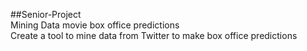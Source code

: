 ##Senior-Project<br>
Mining Data movie box office predictions<br>
Create a tool to mine data from Twitter to make box office predictions
